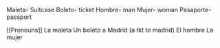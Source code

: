Maleta- Suitcase
Boleto- ticket
Hombre- man
Mujer- woman
Pasaporte- passport

[[Pronouns]]
La maleta
Un boleto a Madrid (a tkt to madrid)
El hombre
La mujer